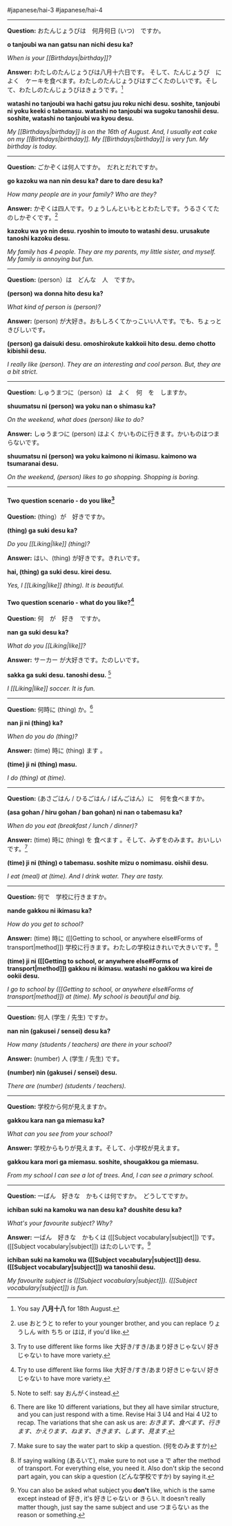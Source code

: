 #japanese/hai-3 #japanese/hai-4 

---

**Question:** おたんじょうびは　何月何日 (いつ)　ですか。

**o tanjoubi wa nan gatsu nan nichi desu ka?**

*When is your [[Birthdays|birthday]]?*



**Answer:** わたしのたんじょうびは八月十六日です。 そして、たんじょうび　に　よく　ケーキを食べます。わたしのたんじょうびはすごくたのしいです。そして、わたしのたんじょうびはきょうです。[^1]

**watashi no tanjoubi wa hachi gatsu juu roku nichi desu. soshite, tanjoubi ni yoku keeki o tabemasu. watashi no tanjoubi wa sugoku tanoshii desu. soshite, watashi no tanjoubi wa kyou desu.**

*My [[Birthdays|birthday]] is on the 16th of August. And, I usually eat cake on my [[Birthdays|birthday]]. My [[Birthdays|birthday]] is very fun. My birthday is today.*

---

**Question:** ごかぞくは何人ですか。　だれとだれですか。

**go kazoku wa nan nin desu ka? dare to dare desu ka?**

*How many people are in your family? Who are they?*



**Answer:** かぞくは四人です。りょうしんといもととわたしです。うるさくてたのしかぞくです。[^2]

**kazoku wa yo nin desu. ryoshin to imouto to watashi desu. urusakute tanoshi kazoku desu.**

*My family has 4 people. They are my parents, my little sister, and myself. My family is annoying but fun.*

---

**Question:** (person）は　どんな　人　ですか。

**(person) wa donna hito desu ka?**

*What kind of person is (person)?*



**Answer:** (person) が大好き。おもしろくてかっこいい人です。でも、ちょっときびしいです。

**(person) ga daisuki desu. omoshirokute kakkoii hito desu. demo chotto kibishii desu.** 

*I really like (person). They are an interesting and cool person. But, they are a bit strict.*

---

**Question:** しゅうまつに（person）は　よく　何　を　しますか。

**shuumatsu ni (person) wa yoku nan o shimasu ka?**

*On the weekend, what does (person) like to do?*



**Answer:** しゅうまつに (person) はよく かいものに行きます。かいものはつまらないです。

**shuumatsu ni (person) wa yoku kaimono ni ikimasu. kaimono wa tsumaranai desu.**

*On the weekend, (person) likes to go shopping. Shopping is boring.*

---
#### Two question scenario - do you like[^3]
**Question:** (thing）が　好きですか。 

**(thing) ga suki desu ka?**

*Do you [[Liking|like]] (thing)?*



**Answer:** はい、(thing) が好きです。きれいです。

**hai, (thing) ga suki desu. kirei desu.**

*Yes, I [[Liking|like]] (thing). It is beautiful.*



#### Two question scenario - what do you like?[^3]
**Question:** 何　が　好き　ですか。

**nan ga suki desu ka?**

*What do you [[Liking|like]]?*



**Answer:** サーカー が大好きです。たのしいです。

**sakka ga suki desu. tanoshi desu.** [^7]

*I [[Liking|like]] soccer. It is fun.*

---

**Question:** 何時に (thing) か。[^4]

**nan ji ni (thing) ka?**

*When do you do (thing)?*



**Answer:** (time) 時に (thing) ます 。

**(time) ji ni (thing) masu.**

*I do (thing) at (time).*

---

**Question:** (あさごはん / ひるごはん / ばんごはん）に　何を食べますか。

**(asa gohan / hiru gohan / ban gohan) ni nan o tabemasu ka?**

*When do you eat (breakfast / lunch / dinner)?*



**Answer:** (time) 時に (thing) を 食べます 。そして、みずをのみます。おいしいです。[^5]

**(time) ji ni (thing) o tabemasu. soshite mizu o nomimasu. oishii desu.** 

*I eat (meal) at (time). And I drink water. They are tasty.*

---

**Question:** 何で　学校に行きますか。

**nande gakkou ni ikimasu ka?**

*How do you get to school?*



**Answer:** (time) 時に ([[Getting to school, or anywhere else#Forms of transport|method]]) 学校に行きます。わたしの学校はきれいで大きいです。[^6]

**(time) ji ni ([[Getting to school, or anywhere else#Forms of transport|method]]) gakkou ni ikimasu. watashi no gakkou wa kirei de ookii desu.** 

*I go to school by ([[Getting to school, or anywhere else#Forms of transport|method]]) at (time). My school is beautiful and big.* 

---

**Question:** 何人 (学生 / 先生) ですか。

**nan nin (gakusei / sensei) desu ka?**

*How many (students / teachers) are there in your school?*


**Answer:** (number) 人 (学生 / 先生) です。

**(number) nin (gakusei / sensei) desu.**

*There are (number) (students / teachers).* 

---

**Question:** 学校から何が見えますか。

**gakkou kara nan ga miemasu ka?**

*What can you see from your school?*



**Answer:** 学校からもりが見えます。そして、小学校が見えます。

**gakkou kara mori ga miemasu. soshite, shougakkou ga miemasu.**

*From my school I can see a lot of trees. And, I can see a primary school.*

---

**Question:** 一ばん　好きな　かもくは何ですか。　どうしてですか。

**ichiban suki na kamoku wa nan desu ka? doushite desu ka?**

*What's your favourite subject? Why?*



**Answer:**  一ばん　好きな　かもくは ([[Subject vocabulary|subject]]) です。([[Subject vocabulary|subject]]) はたのしいです。[^8]

**ichiban suki na kamoku wa ([[Subject vocabulary|subject]]) desu. ([[Subject vocabulary|subject]]) wa tanoshii desu.**

*My favourite subject is ([[Subject vocabulary|subject]]). ([[Subject vocabulary|subject]]) is fun.*


[^1]: You say **八月十八** for 18th August.
[^2]: use おとうと to refer to your younger brother, and you can replace りょうしん with ちち or はは, if you'd like.
[^3]: Try to use different like forms like 大好き/すき/あまり好きじゃない/ 好きじゃない to have more variety.
[^4]: There are like 10 different variations, but they all have similar structure, and you can just respond with a time. Revise Hai 3 U4 and Hai 4 U2 to recap. The variations that she can ask us are: *おきます、食べます、行きます、かえります、ねます、ききます、します、見ます*.
[^5]: Make sure to say the water part to skip a question. (何をのみますか)
[^6]: If saying walking (あるいて), make sure to not use a で after the method of transport. For everything else, you need it. Also don't skip the second part again, you can skip a question (どんな学校ですか) by saying it.
[^7]: Note to self: say おんがくinstead.
[^8]: You can also be asked what subject you **don't** like, which is the same except instead of  好き, it's 好きじゃない or きらい. It doesn't really matter though, just say the same subject and use つまらない as the reason or something.



